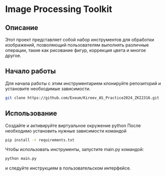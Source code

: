 # Image Processing Toolkit

## Описание
Этот проект представляет собой набор инструментов для обработки изображений, позволяющий пользователям выполнять различные операции, такие как рисование фигур, коррекция цвета и многое другое.

## Начало работы
Для начала работы с этим инструментарием клонируйте репозиторий и установите необходимые зависимости.

```bash
git clone https://github.com/Exoum/Kireev_AS_Practice2024_ZKI2316.git
```

## Использование
Создайте и активируйте виртуальное окружение python
После необходимо установить нужные зависимости командой
```bash
pip install -r requirements.txt
```
Чтобы использовать инструменты, запустите main.py командой:
```bash
python main.py
```
и следуйте инструкциям в пользовательском интерфейсе.
